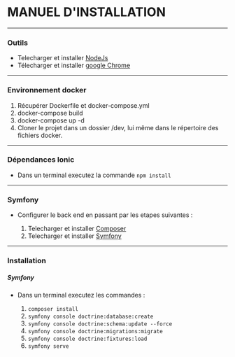 # MANUEL D'INSTALLATION

---

### Outils

+ Telecharger et installer [NodeJs](https://nodejs.org/dist/v14.17.0/node-v14.17.0-x64.msi)
+ Télecharger et installer [google Chrome](https://www.google.com/intl/fr_fr/chrome/)

---

### Environnement docker

   1. Récupérer Dockerfile et docker-compose.yml
   2. docker-compose build
   3. docker-compose up -d
   4. Cloner le projet dans un dossier /dev, lui même dans le répertoire des fichiers docker.

---

### Dépendances Ionic

+ Dans un terminal executez la commande `npm install `

---

### Symfony

+ Configurer le back end en passant par les etapes suivantes :

   1. Telecharger et installer [Composer](https://getcomposer.org/Composer-Setup.exe)
   2. Telecharger et installer [Symfony](https://get.symfony.com/cli/setup.exe)


---

### Installation

##### Symfony

   + Dans un terminal executez les commandes :
      
      1. `composer install`
      2. `symfony console doctrine:database:create`
      3. `symfony console doctrine:schema:update --force`
      4. `symfony console doctrine:migrations:migrate`
      5. `symfony console doctrine:fixtures:load`
      6. `symfony serve`

